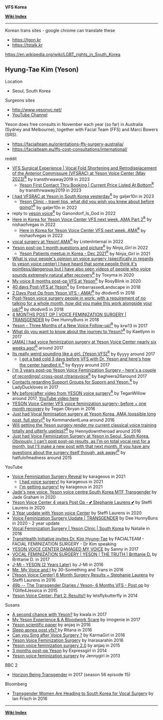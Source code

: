 **VFS Korea**

**<span class="internal">[Wiki Index](https://github.com/zp100/Transgender_Surgeries/blob/main/TransWiki/wiki/index/index.md)</span>**

---

Korean trans sites -  google chrome can translate these

* https://tgon.kr
* https://tstalk.kr

https://en.wikipedia.org/wiki/LGBT_rights_in_South_Korea

## Hyung-Tae Kim (Yeson) 

Location

* Seoul, South Korea

Surgeons sites

* http://www.yesonvc.net/
* [YouTube Channel](https://www.youtube.com/user/YesonVoiceCenter/videos)

Yeson does free consults in November each year (so far) in Australia (Sydney and Melbourne), together with Facial Team (FFS) and Marci Bowers (SRS).

* https://facialteam.eu/orientations-ffs-surgery-australia/
* https://facialteam.eu/ffs-cost-consultations/international/

reddit

* [VFS Surgical Experience | Vocal Fold Shortening and Retrodisplacement of the Anterior Commissure (VFSRAC) at Yeson Voice Center (May 2023)<sup>R</sup>](https://www.reddit.com/r/Transgender_Surgeries/comments/140xbia/vfs_surgical_experience_vocal_fold_shortening_and/) by transthrwaway2019 in 2023
    * [Yeson First Contact Thru Booking | Current Price Listed At Bottom<sup>R</sup>](https://www.reddit.com/r/Transgender_Surgeries/comments/10vj6kr/yeson_first_contact_thru_booking_current_price/) by transthrwaway2019 in 2023
* [I had VFSRAC at Yeson in South Korea yesterday<sup>R</sup>](https://www.reddit.com/r/Transgender_Surgeries/comments/10mzbh7/i_had_vfsrac_at_yeson_in_south_korea_yesterday/) by galjer10n in 2023
    * [Yeson Clinic - travel tips, what did you wish you knew about before going?<sup>R</sup>](https://www.reddit.com/r/Transgender_Surgeries/comments/yb4y5h/yeson_clinic_travel_tips_what_did_you_wish_you/) by galjer10n in 2022
* reply to [yeson voice<sup>R</sup>](https://www.reddit.com/r/Transgender_Surgeries/comments/ui48rs/yeson_voice/i7b23gk/) by Ganondorf_Is_God in 2022
* [Here in Korea for Yeson Voice Center VFS next week. AMA Part 2<sup>R</sup>](https://www.reddit.com/r/Transgender_Surgeries/comments/tgtw8q/here_in_korea_for_yeson_voice_center_vfs_next/) by nishaofvegas in 2022
    * [Here in Korea for Yeson Voice Center VFS next week. AMA<sup>R</sup>](https://www.reddit.com/r/Transgender_Surgeries/comments/talpy2/here_in_korea_for_yeson_voice_center_vfs_next/) by nishaofvegas in 2022
* [vocal surgery at Yeson! AMA<sup>R</sup>](https://www.reddit.com/r/Transgender_Surgeries/comments/sfv77p/vocal_surgery_at_yeson_ama/) by ListenInternal in 2022
* [Yeson post-op 1 month questions and picture<sup>R</sup>](https://www.reddit.com/r/Transgender_Surgeries/comments/rx97fi/yeson_postop_1_month_questions_and_picture/) by  _Ninja_Girl_ in 2022
    * [Yeson Patients meetup in Korea - Dec 2021<sup>R</sup>](https://www.reddit.com/r/Transgender_Surgeries/comments/r8ihoj/yeson_patients_meetup_in_korea_dec_2021/) by _Ninja_Girl_ in 2021
* [What is your people's opinion on voice surgery (specifically in regards to yeson voice center) I have heard that some people think it's pointless/dangerous but I have also seen videos of people who voice sounds extremely natural after recovery<sup>R</sup>](https://www.reddit.com/r/Transgender_Surgeries/comments/g8u91u/what_is_your_peoples_opinion_on_voice_surgery/) by Toxyma in 2020
* [My voice 8 months post-op VFS at Yeson<sup>R</sup>](https://www.reddit.com/r/transvoice/comments/f1zu0c/my_voice_8_months_postop_vfs_at_yeson/) by RosyBlink in 2020
* [40 days Post-VFS at Yeson<sup>R</sup>](https://www.reddit.com/r/transvoice/comments/9m1q6j/40_days_postvfs_at_yeson/) by EmbarrassedLandscape in 2018
* [2 Days Post Op from Yeson VFS - AMA!<sup>R</sup>](https://www.reddit.com/r/asktransgender/comments/8wyl7z/2_days_post_op_from_yeson_vfs_ama/) by dtodvm5 in 2018
* [Post-Yeson voice surgery people in work: with a requirement of no talking for a whole month, how did you make this work alongside your job?<sup>R</sup>](https://www.reddit.com/r/asktransgender/comments/89i432/postyeson_voice_surgery_people_in_work_with_a/) by dtodvm5 in 2018
* [4 MONTHS POST OP | VOICE FEMINIZATION SURGERY | TRANSGENDER](https://www.youtube.com/watch?v=fzdjSyUETxw) by Dee HunnyBuns in 2018
* [Yeson - Three Months of a New Voice Follow-up!<sup>R</sup>](https://www.reddit.com/r/asktransgender/comments/76gxt3/yeson_three_months_of_a_new_voice_followup/) by krw13 in 2017
* [What do you want to know about the journey to Yeson?<sup>R</sup>](https://www.reddit.com/r/transvoice/comments/6xj5oj/what_do_you_want_to_know_about_the_journey_to/) by Kaetlynn in 2017
* [\[AMA\] I had voice feminization surgery at Yeson Voice Center nearly six weeks ago!<sup>R</sup>](https://www.reddit.com/r/asktransgender/comments/4y1wpd/ama_i_had_voice_feminization_surgery_at_yeson/) around 2017
* [Its really weird sounding like a girl. [Yeson VFS]<sup>R</sup>](https://www.reddit.com/r/asktransgender/comments/5whod3/its_really_weird_sounding_like_a_girl_yeson_vfs/) by 6yyyy around 2017
    * [I got a bad cold 3 days before VFS with Dr. Yeson and here's how the center handled it.<sup>R</sup>](https://www.reddit.com/r/asktransgender/comments/5q4r42/i_got_a_bad_cold_3_days_before_vfs_with_dr_yeson/) by 6yyyy around 2017
* [I'm 3 years post-op Yeson Voice Feminization Surgery - here's a couple of recordings! cross-post r/transvoice<sup>R</sup>](https://www.reddit.com/r/asktransgender/comments/4wud1v/im_3_years_postop_yeson_voice_feminization/) by bagheera26around 2017
* [Contacts regarding Support Groups for Suporn and Yeson.<sup>R</sup>](https://www.reddit.com/r/asktransgender/comments/6ysslf/contacts_regarding_support_groups_for_suporn_and/) by LadyDuckloves in 2017
* [My before/after video from YESON voice surgery<sup>R</sup>](https://www.reddit.com/r/transtimelines/comments/4tpzb9/my_beforeafter_video_from_yeson_voice_surgery/) by TeganWillow around 2017, [YouTube video here](https://www.youtube.com/watch?v=Bj8DI9FE1Fw)
* [YESON Voice Center VFS voice feminization surgery- before + one month recovery](https://www.youtube.com/watch?v=Bj8DI9FE1Fw) by Tegan Obryan in 2016
* [Just had Vocal feminsation surgery at Yeson Korea, AMA (possible long post, full story)<sup>R</sup>](https://www.reddit.com/r/asktransgender/comments/4jq5ai/just_had_vocal_feminsation_surgery_at_yeson_korea/) by KommandantLuna around 2016
* [Will getting the Yeson surgery render my current classical voice training totally and utterly useless?<sup>R</sup>](https://www.reddit.com/r/asktransgender/comments/43cgpu/will_getting_the_yeson_surgery_render_my_current/) by Hennydowntheroad around 2016
* [Just had Voice Feminization Surgery at Yeson in Seoul, South Korea. Obviously, I can't post post-op results, as I'm on total vocal rest for a month, but I'll make a new post with that next month. If you have any questions about the surgery itself though, ask away!<sup>R</sup>](https://www.reddit.com/r/asktransgender/comments/37l6ke/just_had_voice_feminization_surgery_at_yeson_in/) by hatfulofmadness around 2015

YouTube

* [Voice Feminization Surgery Reveal](https://www.youtube.com/watch?v=Z6hjEWvNaQY) by karageous in 2021
    * [I had voice surgery!](https://www.youtube.com/watch?v=jiNOY3aVIWU) by karageous in 2021
    * [I'm getting surgery!](https://www.youtube.com/watch?v=YdiiWKhKZ7k) by karageous in 2021
* [Jade's new voice. Yeson voice centre South Korea MTF Transgender](https://www.youtube.com/watch?v=sngnEov4_Ec) by Jade Graham in 2020
* [Yeson Voice Center 4 years Post Op - 💕 Stephanie Laurens 💕](https://www.youtube.com/watch?v=oC4PFkWTUXQ) by Steffi Laurens in 2020
* [3 Year update with Yeson voice Center](https://www.youtube.com/watch?v=7e6PpOesiG8) by Steffi Laurens in 2020
* [Voice Feminization Surgery Update | TRANSGENDER](https://www.youtube.com/watch?v=4HFe-O-WmR4) by Dee HunnyBuns in 2020 - 2 year update
* [Vocal Feminization Surgery | Yeson Clinic | South Korea](https://www.youtube.com/watch?v=Ut2AsbCuMd8) by Natalie in 2018
* [TransHealth Initiative invites Dr. Kim Hyung-Tae](https://www.youtube.com/watch?v=97exF0RK7zo) by FACIALTEAM - FACIAL FEMINIZATION SURGERY - Dr Kim speaking
* [YESON VOICE CENTER DAMAGED MY VOICE](https://www.youtube.com/watch?v=euz0RbpOkyE) by Sanny in 2017
* [VOCAL FEMINIZATION SURGERY | YESON | THE TRUTH | Brittanie D.](https://www.youtube.com/watch?v=hjnZsMR0Xxo) by Brittanie D. in 2017
* [J-Mi - YESON (2 Years Later)](https://www.youtube.com/watch?v=E_fRE62EoSE) by J-Mi in 2016
* [Me, My Voice and I](https://www.youtube.com/watch?v=_wiko6J1DE0) by 30-Something and Trans in 2016
* [\[Yeson Voice Center\] 6 Month Surgery Results ~ Stephanie Laurens](https://www.youtube.com/watch?v=Py3rCYn9Aac) by Steffi Laurens in 2016
* [49b -- The Transgender Diaries / Yeson- 6 Months VFS - Post op](https://www.youtube.com/watch?v=Q5huFjymirs) by TGlife4Jessica in 2015
* [Yeson Voice Center: Part 2: Results!!](https://www.youtube.com/watch?v=nJuZmB_5rLU) by letsflybutterfly in 2014

Susans

* [A second chance with Yeson?](https://www.susans.org/forums/index.php?topic=221079.0) by kwala in 2017
* [My Yeson Experience & A Bloodwork Scare](https://www.susans.org/forums/index.php/topic,221796.0.html) by imogenie in 2017
* [Yeson scientific paper](https://www.susans.org/forums/index.php/topic,211580.0.html) by anjaq in 2016
* [Sleep apnea post vfs? ](https://www.susans.org/forums/index.php/topic,206696.0.html) by Ritana in 2016
* [Can you Sing after Voice Surgery ?](https://www.susans.org/forums/index.php?topic=206640.0) by KarmaGirl in 2016
* [Yeson Voice Feminization Surgery](https://www.susans.org/forums/index.php/topic,216891.0.html) by Inarasarahin 2016
* [Yeson voice feminization surgery 2.0](https://www.susans.org/forums/index.php/topic,192899.0.html) by anjaq in 2015
* [3 months post-op Yeson](https://www.susans.org/forums/index.php/topic,167800.0.html) by Expressgirl in 2014
* [Yeson voice feminization surgery](https://www.susans.org/forums/index.php/topic,139439.0.html) by Jennygirl in 2013

BBC 2

* [Horizon Being Transgender](https://www.bbc.co.uk/programmes/b096k5dm) in 2017 (season 56 episode 15)

Bloomberg

* [Transgender Women Are Heading to South Korea for Vocal Surgery](https://www.bloomberg.com/features/2016-voice-feminization/) by Ian Frisch in 2016

---

**<span class="internal">[Wiki Index](https://github.com/zp100/Transgender_Surgeries/blob/main/TransWiki/wiki/index/index.md)</span>**
